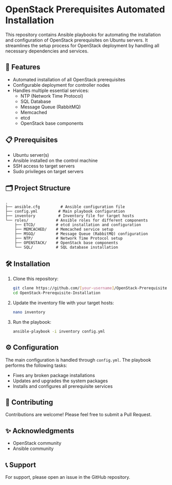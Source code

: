 # OpenStack Prerequisites Automated Installation

This repository contains Ansible playbooks for automating the installation and configuration of OpenStack prerequisites on Ubuntu servers. It streamlines the setup process for OpenStack deployment by handling all necessary dependencies and services.

## 🚀 Features

- Automated installation of all OpenStack prerequisites
- Configurable deployment for controller nodes
- Handles multiple essential services:
  - NTP (Network Time Protocol)
  - SQL Database
  - Message Queue (RabbitMQ)
  - Memcached
  - etcd
  - OpenStack base components

## 📋 Prerequisites

- Ubuntu server(s)
- Ansible installed on the control machine
- SSH access to target servers
- Sudo privileges on target servers

## 🗂️ Project Structure

```
.
├── ansible.cfg         # Ansible configuration file
├── config.yml         # Main playbook configuration
├── inventory          # Inventory file for target hosts
└── roles/            # Ansible roles for different components
    ├── ETCD/         # etcd installation and configuration
    ├── MEMCACHED/    # Memcached service setup
    ├── MSGQ/         # Message Queue (RabbitMQ) configuration
    ├── NTP/          # Network Time Protocol setup
    ├── OPENSTACK/    # OpenStack base components
    └── SQL/          # SQL database installation
```

## 🛠️ Installation

1. Clone this repository:
   ```bash
   git clone https://github.com/[your-username]/OpenStack-Prerequisite-Installation.git
   cd OpenStack-Prerequisite-Installation
   ```

2. Update the inventory file with your target hosts:
   ```bash
   nano inventory
   ```

3. Run the playbook:
   ```bash
   ansible-playbook -i inventory config.yml
   ```

## ⚙️ Configuration

The main configuration is handled through `config.yml`. The playbook performs the following tasks:
- Fixes any broken package installations
- Updates and upgrades the system packages
- Installs and configures all prerequisite services

## 🤝 Contributing

Contributions are welcome! Please feel free to submit a Pull Request.

## ✨ Acknowledgments

- OpenStack community
- Ansible community

## 📞 Support

For support, please open an issue in the GitHub repository.
